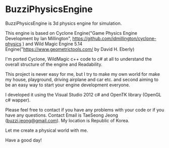 # BuzziPhysicsEngine
BuzziPhysicsEngine is 3d physics engine for simulation.

This engine is based on Cyclone Engine("Game Physics Engine Development by Ian Millington", https://github.com/idmillington/cyclone-physics ) and Wild Magic Engine 5.14 Engine("https://www.geometrictools.com/ by David H. Eberly)

I'm ported Cyclone, WildMagic c++ code to c# at all to understand the overall structure of the engine and Readability.

This project is never easy for me, but I try to make my own world for make my house, playground, driving airplane and car etc.
and second aiming to be an easy way to start your engine development everyone.

I developed it using the Visual Studio 2012 c# and OpenTK library (OpenGL c# wapper).

Please feel free to contact if you have any problems with your code or if you have any questions.
Contact Email is TaeSeong Jeong (<buzzi.jeong@gmail.com>). My location is Republic of Korea.

Let me create a physical world with me.

Have a good day!

